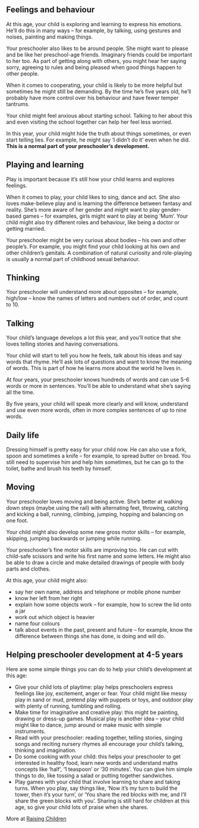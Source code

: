 ## Feelings and behaviour 
At this age, your child is exploring and learning to express his emotions. He’ll do this in many ways – for example, by talking, using gestures and noises, painting and making things.

Your preschooler also likes to be around people. She might want to please and be like her preschool-age friends. Imaginary friends could be important to her too. As part of getting along with others, you might hear her saying sorry, agreeing to rules and being pleased when good things happen to other people.

When it comes to cooperating, your child is likely to be more helpful but sometimes he might still be demanding. By the time he’s five years old, he’ll probably have more control over his behaviour and have fewer temper tantrums.

Your child might feel anxious about starting school. Talking to her about this and even visiting the school together can help her feel less worried.

In this year, your child might hide the truth about things sometimes, or even start telling lies. For example, he might say ‘I didn’t do it’ even when he did. **This is a normal part of your preschooler’s development.**

## Playing and learning
Play is important because it’s still how your child learns and explores feelings.

When it comes to play, your child likes to sing, dance and act. She also loves make-believe play and is learning the difference between fantasy and reality. She’s more aware of her gender and might want to play gender-based games – for examples, girls might want to play at being ‘Mum’. Your child might also try different roles and behaviour, like being a doctor or getting married.

Your preschooler might be very curious about bodies – his own and other people’s. For example, you might find your child looking at his own and other children’s genitals. A combination of natural curiosity and role-playing is usually a normal part of childhood sexual behaviour.

## Thinking 
Your preschooler will understand more about opposites – for example, high/low – know the names of letters and numbers out of order, and count to 10.

## Talking 
Your child’s language develops a lot this year, and you’ll notice that she loves telling stories and having conversations.

Your child will start to tell you how he feels, talk about his ideas and say words that rhyme. He’ll ask lots of questions and want to know the meaning of words. This is part of how he learns more about the world he lives in.

At four years, your preschooler knows hundreds of words and can use 5-6 words or more in sentences. You’ll be able to understand what she’s saying all the time.

By five years, your child will speak more clearly and will know, understand and use even more words, often in more complex sentences of up to nine words.

## Daily life  
Dressing himself is pretty easy for your child now. He can also use a fork, spoon and sometimes a knife – for example, to spread butter on bread. You still need to supervise him and help him sometimes, but he can go to the toilet, bathe and brush his teeth by himself.

## Moving 
Your preschooler loves moving and being active. She’s better at walking down steps (maybe using the rail) with alternating feet, throwing, catching and kicking a ball, running, climbing, jumping, hopping and balancing on one foot.

Your child might also develop some new gross motor skills – for example, skipping, jumping backwards or jumping while running.

Your preschooler’s fine motor skills are improving too. He can cut with child-safe scissors and write his first name and some letters. He might also be able to draw a circle and make detailed drawings of people with body parts and clothes.

At this age, your child might also:
- say her own name, address and telephone or mobile phone number
- know her left from her right
- explain how some objects work – for example, how to screw the lid onto a jar
- work out which object is heavier
- name four colours
- talk about events in the past, present and future – for example, know the difference between things she has done, is doing and will do.

## Helping preschooler development at 4-5 years

Here are some simple things you can do to help your child’s development at this age:
- Give your child lots of playtime: play helps preschoolers express feelings like joy, excitement, anger or fear. Your child might like messy play in sand or mud, pretend play with puppets or toys, and outdoor play with plenty of running, tumbling and rolling.
- Make time for imaginative and creative play: this might be painting, drawing or dress-up games. Musical play is another idea – your child might like to dance, jump around or make music with simple instruments.
- Read with your preschooler: reading together, telling stories, singing songs and reciting nursery rhymes all encourage your child’s talking, thinking and imagination.
- Do some cooking with your child: this helps your preschooler to get interested in healthy food, learn new words and understand maths concepts like ‘half’, ‘1 teaspoon’ or ‘30 minutes’. You can give him simple things to do, like tossing a salad or putting together sandwiches.
- Play games with your child that involve learning to share and taking turns. When you play, say things like, ‘Now it’s my turn to build the tower, then it’s your turn’, or ‘You share the red blocks with me, and I’ll share the green blocks with you’. Sharing is still hard for children at this age, so give your child lots of praise when she shares.

More at [Raising Children](http://raisingchildren.net.au/articles/child_development_four_to_five_years.html/context/567)
